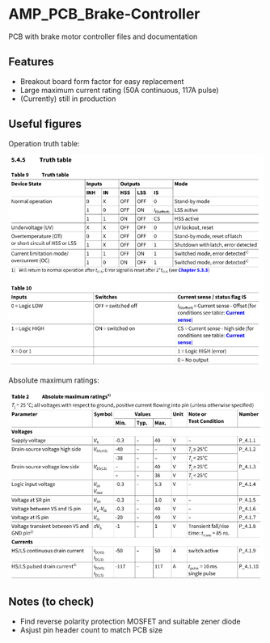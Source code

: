 # AMP_PCB_Brake-Controller
PCB with brake motor controller files and documentation

## Features
- Breakout board form factor for easy replacement
- Large maximum current rating (50A continuous, 117A pulse)
- (Currently) still in production

## Useful figures

Operation truth table:

![Operation truth table](docs/img/operation-truth-table.png "Operation truth table")

Absolute maximum ratings:

![Absolute maximum ratings](docs/img/absolute-maximum-ratings.png "Absolute maximum ratings")

## Notes (to check)
- Find reverse polarity protection MOSFET and suitable zener diode
- Asjust pin header count to match PCB size